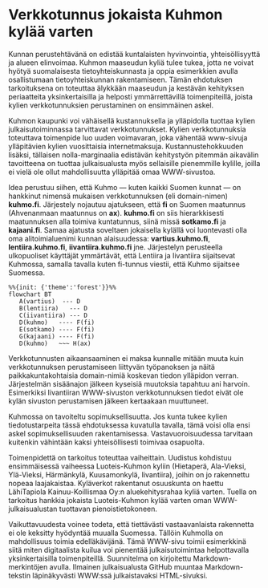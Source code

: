 # Verkkotunnus jokaista Kuhmon kylää varten

Kunnan perustehtävänä on edistää kuntalaisten hyvinvointia, yhteisöllisyyttä ja alueen elinvoimaa. Kuhmon maaseudun kyliä tulee tukea, jotta ne voivat hyötyä suomalaisesta tietoyhteiskunnasta ja oppia esimerkkien avulla osallistumaan tietoyhteiskunnan rakentamiseen. Tämän ehdotuksen tarkoituksena on toteuttaa älykkään maaseudun ja kestävän kehityksen periaatteita yksinkertaisilla ja helposti ymmärrettävillä toimenpiteillä, joista kylien verkkotunnuksien perustaminen on ensimmäinen askel.

Kuhmon kaupunki voi vähäisellä kustannuksella ja ylläpidolla tuottaa kylien julkaisutoiminnassa tarvittavat verkkotunnukset. Kylien verkkotunnuksia toteuttava toimenpide luo uuden voimavaran, joka vähentää www-sivuja ylläpitävien kylien vuosittaisia internetmaksuja. Kustannustehokkuuden lisäksi, tällaisen nolla-marginaalia edistävän kehitystyön pitemmän aikavälin tavoitteena on tuottaa julkaisualusta myös sellaisille pienemmille kylille, joilla ei vielä ole ollut mahdollisuutta ylläpitää omaa WWW-sivustoa.

Idea perustuu siihen, että Kuhmo — kuten kaikki Suomen kunnat — on hankkinut nimensä mukaisen verkkotunnuksen (eli domain-nimen) **kuhmo.fi**. Järjestely nojautuu ajatukseen, että **fi** on Suomen maatunnus (Ahvenanmaan maatunnus on **ax**). **kuhmo.fi** on siis hierarkkisesti maatunnuksen alla toimiva kuntatunnus, siinä missä **sotkamo.fi** ja **kajaani.fi**. Samaa ajatusta soveltaen jokaisella kylällä voi luontevasti olla oma alitoimialuenimi kunnan alaisuudessa: **vartius.kuhmo.fi**, **lentiira.kuhmo.fi**, **iivantiira.kuhmo.fi** jne. Järjestelyn perusteella ulkopuoliset käyttäjät ymmärtävät, että Lentiira ja Iivantiira sijaitsevat Kuhmossa, samalla tavalla kuten fi-tunnus viestii, että Kuhmo sijaitsee Suomessa.

```mermaid
%%{init: {'theme':'forest'}}%%
flowchart BT
   A(vartius)  --- D
   B(lentiira)   --- D
   C(iivantiira) --- D
   D(kuhmo)   ---- F(fi)
   E(sotkamo) ---- F(fi)
   G(kajaani) ---- F(fi)
   D(kuhmo)   ~~~ H(ax)
```

Verkkotunnusten aikaansaaminen ei maksa kunnalle mitään muuta kuin verkkotunnuksen perustamiseen liittyvän työpanoksen ja näitä paikkakuntakohtaisia domain-nimiä koskevan tiedon ylläpidon verran. Järjestelmän sisäänajon jälkeen kyseisiä muutoksia tapahtuu ani harvoin. Esimerkiksi Iivantiiran WWW-sivuston verkkotunnuksen tiedot eivät ole kylän sivuston perustamisen jälkeen kertaakaan muuttuneet.

Kuhmossa on tavoiteltu sopimuksellisuutta. Jos kunta tukee kylien tiedotustarpeita tässä ehdotuksessa kuvatulla tavalla, tämä voisi olla ensi askel sopimuksellisuuden rakentamisessa. Vastavuoroisuudessa tarvitaan kuitenkin vähintään kaksi yhteisöllisesti toimivaa osapuolta.

Toimenpidettä on tarkoitus toteuttaa vaiheittain. Uudistus kohdistuu ensimmäisessä vaiheessa Luoteis-Kuhmon kyliin (Hietaperä, Ala-Vieksi, Ylä-Vieksi, Härmänkylä, Kuusamonkylä, Iivantiira), joihin on jo rakennettu nopeaa laajakaistaa. Kyläverkot rakentanut osuuskunta on haettu LähiTapiola Kainuu-Koillismaa Oy:n aluekehitysrahaa kyliä varten. Tuella on tarkoitus hankkia jokaista Luoteis-Kuhmon kylää varten oman WWW-julkaisualustan tuottavan pienoistietokoneen.

Vaikuttavuudesta voinee todeta, että tiettävästi vastaavanlaista rakennetta ei ole keksitty hyödyntää muualla Suomessa. Tällöin Kuhmolla on mahdollisuus toimia edelläkävijänä. Tämä WWW-sivu toimii esimerkkinä siitä miten digitaalista kuilua voi pienentää julkaisutoimintaa helpottavalla yksinkertaisilla toimenpiteillä. Suunnitelma on kirjoitettu Markdown-merkintöjen avulla. Ilmainen julkaisualusta GitHub muuntaa Markdown-tekstin läpinäkyvästi WWW:ssä julkaistavaksi HTML-sivuksi.
